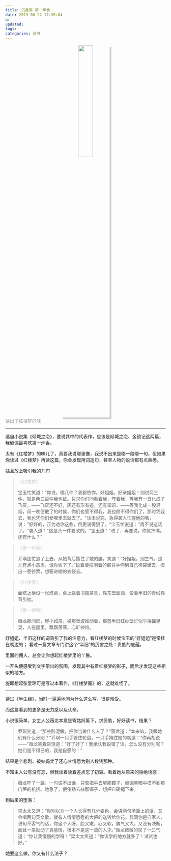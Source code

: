 ```yaml
---
title: 沉香屑·第一炉香
date: 2019-08-22 17:39:04
u:
updated:
tags:
categories: 读书
---
```


<style type="text/css">
	img{
		max-width: 400px;
	}
	@media (max-width: 400px) {
		img{
			float: none;
			max-width: 100%;
		}
	}
</style>
<div style="text-align: center;">
	<img style="width: 30%;box-shadow: 5px 5px 2px #ccc;" src="https://cdn.jsdelivr.net/gh/jack-thegeek/pic/2019/20190822205356.jpg"/>
</div>
<font color="#999999">读出了红楼梦的味</font>
<!--more-->

---

<div>
	选自小说集《倾城之恋》，要说其中的代表作，应该是倾城之恋、金锁记这两篇，我偏偏最喜欢第一炉香。

太有《红楼梦》的味儿了，真要我说哪里像，我说不出来是哪一段哪一句，但如果你读过《红楼梦》再读这篇，你会发现用词造句，甚至人物的说话都有点熟悉。

姑且放上吸引我的几句
</div>

><p style="color: #ccc">《红楼梦》</p>
>宝玉忙笑道："你说，哪几件？我都依你。好姐姐，好亲姐姐！别说两三件，就是两三百件我也依。只求你们同看着我，守着我，等我有一日化成了飞灰，――飞灰还不好，灰还有形有迹，还有知识。——等我化成一股轻烟，风一吹便散了的时候，你们也管不得我，我也顾不得你们了。那时凭我去，我也凭你们爱哪里去就去了。"话未说完，急得袭人忙握他的嘴，说："好好的，正为劝你这些，倒更说得狠了。"宝玉忙说道："再不说这话了。"袭人道："这是头一件要改的。"宝玉道："改了，再要说，你就拧嘴。还有什么？"
	

><p style="color: #ccc">《第一炉香》</p>
>乔琪连忙追了上去，从她背后揽住了她的腰，笑道：“好姐姐，别生气。这儿有点小意思，请你收下了。”说着便把闲着的那只手伸到自己袴袋里去，掏出一卷钞票，想塞进她的衣袋去。
	

><p style="color: #ccc">《红楼梦》</p>
>面炕上横设一张炕桌，桌上磊着书籍茶具，靠东壁面西，设着半旧的青缎靠背引枕。
	

><p style="color: #ccc">《第一炉香》</p>
>薇龙那间房，屋小如舟，被那音波推动着，那盏半旧红纱壁灯似乎摇摇晃晃，人在屋里，飘飘荡荡，心旷神怡。

好姐姐、半旧这样的词吸引了我的注意力，看红楼梦的时候宝玉的“好姐姐”是常挂在嘴边的；
看过一篇文章专门讲这个“半旧”的厉害之处：贵族的底蕴。

里面的佣人，总会让你想起红楼梦里的丫鬟。

一开头便感受到文字带出的氛围，发现其中有着红楼梦的影子，而后才发现这些相似的地方。

旋即想起张爱玲可是写过本著作，《红楼梦魇》的，这就难怪了。

---
读过《半生缘》，当时一遍遍地问为什么这么写，很是难受。

而这篇看到的更多是无力感以及认命。

小说很简单，女主人公薇龙本意是寄姑妈篱下，求资助，好好读书，结果？
>乔琪笑道：“那些醉泥鳅，把你当做什么人了？”薇龙道：“本来嘛，我跟她们有什么分别？”乔琪一只手管住轮盘，一只手掩住她的嘴道：“你再胡说——”薇龙笑着告饶道：“好了好了！我承认我说错了话。怎么没有分别呢？她们是不得已的，我是自愿的！”

结果是个悲剧。被姑妈卖了还心甘情愿为别人数钱那种。

不知主人公有没有忘，但我读着读着差点忘了初衷。看着她从原来的拒绝诱惑：
>薇龙吓了一跳，一时说不出话，只管把手去解那镯子，偏偏黑暗中摸不到那门笋的机括。她急了，便使劲去抹那镯子，想把它硬褪下来。

到后来的堕落：
>梁太太又道：“你别以为一个人长得有几分姿色，会讲两句场面上的话，又会唱两句英文歌，就有人情情愿愿的大把的送钱给你花。我同你是自家人，说句不客气的话，你这个人呀，脸又嫩，心又软，脾气又大，又没有决断，而且一来就动了真感情，根本不是这一流的人才。”薇龙微微的叹了一口气道：“你让我慢慢的学呀！”梁太太笑道：“你该学的地方就多了！试试也好。”

她要这么做，你又有什么法子？


